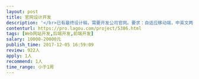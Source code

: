 ```yaml
---                
layout: post       
title: 官网设计开发           
description: '</br>已有最终设计稿，需要开发公司官网。要求：自适应移动端，中英文两版，提供方便修改的后台，提供发票。</br>已有最终设计稿，需要开发公司官网。要求：自适应移动端，中英文两版，提供方便修改的后台，提供发票。</br>已有最终设计稿，需要开发公司官网。要求：自适应移动端，中英文两版，提供方便修改的后台，提供发票。</br>'     
contenturl: https://pro.lagou.com/project/5386.html      
tags: [Web网站开发,后端开发,前端开发]            
salary: 10000-20000元          
publish_time: 2017-12-05 16:59:09         
review: 922人                   
apply: 1人                   
recommend: 1人                   
time_range: 小于1周              
---                 
```

